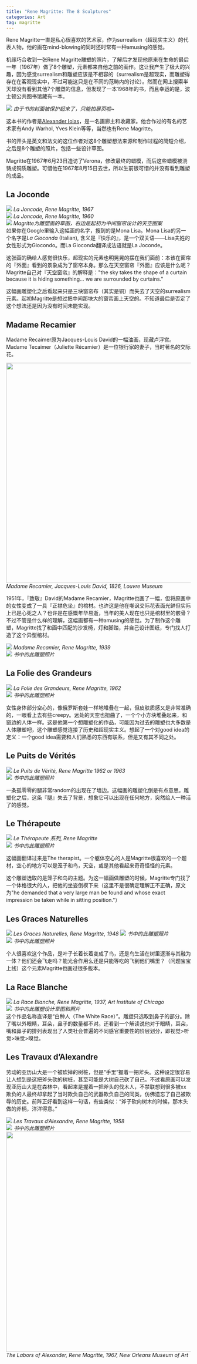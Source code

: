 ```yaml
---
title: "Rene Magritte: The 8 Sculptures"
categories: Art
tag: magritte
---
```


Rene Magritte一直是私心很喜欢的艺术家，作为surrealism（超现实主义）的代表人物，他的画在mind-blowing的同时还时常有一种amusing的感觉。

机缘巧合收到一张Rene Magritte雕塑的照片，了解后才发现他原来在生命的最后一年（1967年）做了8个雕塑，元素都来自他之前的画作。这让我产生了极大的兴趣，因为感觉surrealism和雕塑应该是不相容的（surrealism是超现实，而雕塑得存在在客观现实中，不过可能这只是在不同的范畴内的讨论）。然而在网上搜索半天却没有看到其他7个雕塑的信息，但发现了一本1968年的书，而且幸运的是，波士顿公共图书馆藏有一本。



<div class="row">
    <div class="col-md-6">
        <img src="{{site.baseurl}}/img/magritte/IMG_7799.jpg">
  <em class="text-muted">由于书的封面被保护起来了，只能拍扉页啦~</em>
    </div>
    <div class="col-md-6">
        <p> 这本书的作者是<a href="https://en.wikipedia.org/wiki/Alexander_Iolas">Alexander Iolas</a>，是一名画廊主和收藏家。他合作过的有名的艺术家有Andy Warhol, Yves Klein等等，当然也有Rene Magritte。</p>
        <p>书的开头是英文和法文的这位作者对这8个雕塑想法来源和制作过程的简短介绍，之后是8个雕塑的照片，包括一些设计草图。</p>
        <p>Magritte在1967年6月23日造访了Verona，修改最终的蜡模，而后这些蜡模被浇铸成铜质雕塑。可惜他在1967年8月15日去世，所以生前很可惜的并没有看到雕塑的成品。</p>
    </div>
</div>

## La Joconde

<div class="row">
    <div class="col-md-6">
        <img src="{{site.baseurl}}/img/magritte/magritte3758.jpg">
        <em class="text-muted">La Joncode, Rene Magritte, 1967</em>
    </div>
    <div class="col-md-6">
        <img src="{{site.baseurl}}/img/magritte/ob_71015c_1960-magritte-la-joconde-70x50-cm.jpg">
        <em class="text-muted">La Joncode, Rene Magritte, 1960</em>
    </div>
</div>
<div class="row">
    <div class="col-md-5">
        <img src="{{site.baseurl}}/img/magritte/IMG_7807.jpg">
        <em class="text-muted">Magritte为雕塑画的草图，右边是起初为中间窗帘设计的天空图案</em>
    </div>
    <div class="col-md-7">
        如果你在Google里输入这幅画的名字，搜到的是Mona Lisa。Mona Lisa的另一个名字是<em>La Gioconda</em> (Italian), 含义是『快乐的』，是一个双关语——Lisa夫姓的女性形式为Giocondo。而La Gioconda翻译成法语就是La Joconde。
    </div>
</div>

这张画的确给人感觉很快乐，超现实的元素也明晃晃的摆在我们面前：本该在窗帘的『外面』看到的景象成为了窗帘本身。那么在天空窗帘『外面』应该是什么呢？Magritte自己对『天空窗帘』的解释是："the sky takes the shape of a curtain because it is hiding something… we are surrounded by curtains."


这幅画雕塑化之后看起来只是三块窗帘布（其实是铜）而失去了天空的surrealism元素。起初Magritte是想过把中间那块大的窗帘画上天空的。不知道最后是否定了这个想法还是因为没有时间未能实现。

## Madame Recamier

Madame Recaimer原为Jacques-Louis David的一幅油画，现藏卢浮宫。Madame Tecaimer（Juliette Récamier）是一位银行家的妻子，当时著名的交际花。

<img src="{{site.baseurl}}/img/magritte/louvre-madame-recamier-nee-julie.jpg" width="600">
<em class="text-muted">Madame Recamier, Jacques-Louis David, 1826, Louvre Museum</em>

1951年，『致敬』David的Madame Recamier，Magritte也画了一幅，但将原画中的女性变成了一具『正襟危坐』的棺材。也许这是他在嘲讽交际花表面光鲜但实际上已是心死之人？也许是在感慨年华易逝，当年的美人现在也只是棺材里的骸骨？不过不管是什么样的理解，这幅画都有一种amusing的感觉。为了制作这个雕塑，Magritte找了和画中匹配的沙发椅，灯和脚踏，并自己设计图纸，专门找人打造了这个异型棺材。

<div class="row">
    <div class="col-md-6">
        <img src="{{site.baseurl}}/img/magritte/magritte_ngc_400px.jpg">
        <em class="text-muted">Madame Recamier, Rene Magritte, 1939</em>
    </div>
    <div class="col-md-6">
        <img src="{{site.baseurl}}/img/magritte/IMG_7806.jpg">
        <em class="text-muted">书中的此雕塑照片</em>
    </div>
</div>


## La Folie des Grandeurs

<div class="row">
    <div class="col-md-5">
        <img src="{{site.baseurl}}/img/magritte/magritte2868.jpg">
        <em class="text-muted">La Folie des Grandeurs, Rene Magritte, 1962</em>
    </div>
    <div class="col-md-7">
        <img src="{{site.baseurl}}/img/magritte/IMG_7812.jpg">
        <em class="text-muted">书中的此雕塑照片</em>
    </div>
</div>

女性身体部分空心的，像俄罗斯套娃一样地堆叠在一起，但皮肤质感又是非常准确的，一眼看上去有些creepy。远处的天空也扭曲了，一个个小方块堆叠起来，和窗边的人体一样。这是他第一个想雕塑化的作品，可能因为过去的雕塑也大多数是人体雕塑吧，这个雕塑感觉连接了历史和超现实主义。想起了一个对good idea的定义：一个good idea需要和人们熟悉的东西有联系，但是又有其不同之处。

## Le Puits de Vérités

<div class="row">
    <div class="col-md-4">
        <img src="{{site.baseurl}}/img/magritte/img-38-small517.jpg">
        <em class="text-muted">Le Puits de Vérité, Rene Magritte 1962 or 1963</em>
    </div>
    <div class="col-md-8">
        <img src="{{site.baseurl}}/img/magritte/IMG_7811.jpg">
        <em class="text-muted">书中的此雕塑照片</em>
    </div>
</div>

一条孤零零的腿非常random的出现在了墙边。这幅画的雕塑化倒是有点意思。雕塑化之后，这条『腿』失去了背景，想象它可以出现在任何地方，突然给人一种活了的感觉。

## Le Thérapeute

<div class="row">
    <div class="col-md-5">
        <img src="{{site.baseurl}}/img/magritte/43192682_2227896364153552_9037157729667383296_n.jpg">
        <em class="text-muted">Le Thérapeute 系列, Rene Magritte</em>
    </div>
    <div class="col-md-7">
        <img src="{{site.baseurl}}/img/magritte/IMG_7813.jpg">
        <em class="text-muted">书中的此雕塑照片</em>
    </div>
</div>

这幅画翻译过来是The therapist。一个躯体空心的人是Magritte很喜欢的一个题材，空心的地方可以是笼子和鸟，天空，或是其他看起来奇奇怪怪的元素。

这个雕塑选取的是笼子和鸟的主题。为这一幅画做雕塑的时候，Magritte专门找了一个体格很大的人，把他的坐姿倒模下来（这里不是很确定理解正不正确，原文为"he demanded that a very large man be found and whose exact impression be taken while in sitting position."）

## Les Graces Naturelles

<div class="row">
    <div class="col-md-5">
        <img src="{{site.baseurl}}/img/magritte/rene-magritte-les-graces-naturelles.jpg.jpeg">
        <em class="text-muted">Les Graces Naturelles, Rene Magritte, 1948</em>
        <img src="{{site.baseurl}}/img/magritte/IMG_7807.jpg">
        <em class="text-muted">书中的此雕塑照片</em>
    </div>
    <div class="col-md-7">
        <img src="{{site.baseurl}}/img/magritte/IMG_7808.jpg">
        <em class="text-muted">书中的此雕塑照片</em>
    </div>
</div>

个人很喜欢这个作品，是叶子长着长着变成了鸟，还是鸟生活在树里逐渐与其融为一体？他们还会飞走吗？能光合作用么还是只能等吃的飞到他们嘴里？（问题宝宝上线）这个元素Magritte也画过很多版本。

## La Race Blanche


<div class="row">
    <div class="col-md-6">
        <img src="{{site.baseurl}}/img/magritte/default.jpg">
        <em class="text-muted">La Race Blanche, Rene Magritte, 1937, Art Institute of Chicago</em>
    </div>
    <div class="col-md-6">
        <img src="{{site.baseurl}}/img/magritte/IMG_7809.jpg">
        <em class="text-muted">书中的此雕塑设计草图和照片</em>
        <br>
        这个作品名称直译是“白种人（The White Race）”。雕塑只选取到鼻子的部分。除了嘴以外眼睛，耳朵，鼻子的数量都不对。还看到一个解读说他对于眼睛，耳朵，嘴和鼻子的排列表现出了人类社会普遍的不同感官重要性的阶层划分，即视觉>听觉>味觉>嗅觉。
    </div>
</div>

## Les Travaux d’Alexandre

劳动的亚历山大是一个被砍掉的树桩，但是“手里”握着一把斧头。这种设定很容易让人想到是这把斧头砍的树桩，甚至可能是大树自己砍了自己。不过看原画可以发现亚历山大是在森林中，看起来是握着一把斧头的伐木人，不禁联想到很多被xx欺负的人最终却拿起了当时欺负自己的武器欺负自己的同类，仿佛遗忘了自己被欺辱的历史。前阵正好看到这样一句话，有些类似：“斧子砍向树木的时候，那木头做的斧柄，洋洋得意。”


<div class="row">
    <div class="col-md-6">
        <img src="{{site.baseurl}}/img/magritte/tteLesTravauxdAlexandre20x25cm-vi.jpg">
        <em class="text-muted">Les Travaux d’Alexandre, Rene Magritte, 1958</em>
    </div>
    <div class="col-md-6">
        <img src="{{site.baseurl}}/img/magritte/IMG_7810.jpg">
        <em class="text-muted">书中的此雕塑照片</em>
    </div>
</div>

<img src="{{site.baseurl}}/img/magritte/Labors-Alexander.jpg" width="600">
<em class="text-muted">The Labors of Alexander, Rene Magritte, 1967, New Orleans Museum of Art</em>


